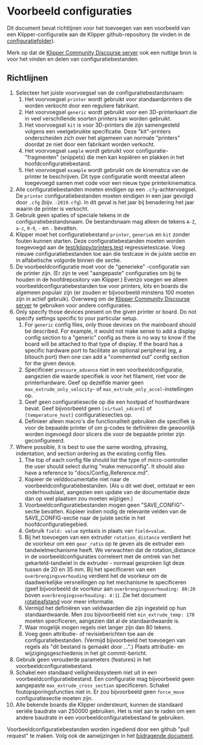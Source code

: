 # Voorbeeld configuraties

Dit document bevat richtlijnen voor het toevoegen van een voorbeeld van een Klipper-configuratie aan de Klipper github-repository (te vinden in de [configuratiefolder](../config/)).

Merk op dat de [Klipper Community Discourse server](https://community.klipper3d.org) ook een nuttige bron is voor het vinden en delen van configuratiebestanden.

## Richtlijnen

1. Selecteer het juiste voorvoegsel van de configuratiebestandsnaam:
   1. Het voorvoegsel `printer` wordt gebruikt voor standaardprinters die worden verkocht door een reguliere fabrikant.
   1. Het voorvoegsel `generic` wordt gebruikt voor een 3D-printerkaart die in veel verschillende soorten printers kan worden gebruikt.
   1. Het voorvoegsel `kit` is voor 3D-printers die zijn samengesteld volgens een veelgebruikte specificatie. Deze "kit"-printers onderscheiden zich over het algemeen van normale "printers" doordat ze niet door een fabrikant worden verkocht.
   1. Het voorvoegsel `sample` wordt gebruikt voor configuratie-"fragmenten" (snippets) die men kan kopiëren en plakken in het hoofdconfiguratiebestand.
   1. Het voorvoegsel `example` wordt gebruikt om de kinematica van de printer te beschrijven. Dit type configuratie wordt meestal alleen toegevoegd samen met code voor een nieuw type printerkinematica.
1. Alle configuratiebestanden moeten eindigen op een `.cfg`-achtervoegsel. De `printer` configuratiebestanden moeten eindigen in een jaar gevolgd door `.cfg` (bijv. `-2019.cfg`). In dit geval is het jaar bij benadering het jaar waarin de printer is verkocht.
1. Gebruik geen spaties of speciale tekens in de configuratiebestandsnaam. De bestandsnaam mag alleen de tekens `A-Z`, `a-z`, `0-9`, `-` en `.` bevatten.
1. Klipper moet het configuratiebestand `printer`, `generiek` en `kit` zonder fouten kunnen starten. Deze configuratiebestanden moeten worden toegevoegd aan de [test/klippy/printers.test](../test/klippy/printers.test) regressietestcase. Voeg nieuwe configuratiebestanden toe aan die testcase in de juiste sectie en in alfabetische volgorde binnen die sectie.
1. De voorbeeldconfiguratie moet voor de "generieke" -configuratie van de printer zijn. (Er zijn te veel "aangepaste" configuraties om bij te houden in de hoofdrepository van Klipper.) Evenzo voegen we alleen voorbeeldconfiguratiebestanden toe voor printers, kits en boards die algemeen populair zijn (er zouden er bijvoorbeeld minstens 100 moeten zijn in actief gebruik). Overweeg om de [Klipper Community Discourse server](https://community.klipper3d.org) te gebruiken voor andere configuraties.
1. Only specify those devices present on the given printer or board. Do not specify settings specific to your particular setup.
   1. For `generic` config files, only those devices on the mainboard should be described. For example, it would not make sense to add a display config section to a "generic" config as there is no way to know if the board will be attached to that type of display. If the board has a specific hardware port to facilitate an optional peripheral (eg, a bltouch port) then one can add a "commented out" config section for the given device.
   1. Specificeer `pressure_advance` niet in een voorbeeldconfiguratie, aangezien die waarde specifiek is voor het filament, niet voor de printerhardware. Geef op dezelfde manier geen `max_extrude_only_velocity`- of `max_extrude_only_accel`-instellingen op.
   1. Geef geen configuratiesectie op die een hostpad of hosthardware bevat. Geef bijvoorbeeld geen `[virtual_sdcard]` of `[temperature_host]` configuratiesecties op.
   1. Definieer alleen macro's die functionaliteit gebruiken die specifiek is voor de bepaalde printer of om g-codes te definiëren die gewoonlijk worden ingevoegd door slicers die voor de bepaalde printer zijn geconfigureerd.
1. Where possible, it is best to use the same wording, phrasing, indentation, and section ordering as the existing config files.
   1. The top of each config file should list the type of micro-controller the user should select during "make menuconfig". It should also have a reference to "docs/Config_Reference.md".
   1. Kopieer de velddocumentatie niet naar de voorbeeldconfiguratiebestanden. (Als u dit wel doet, ontstaat er een onderhoudslast, aangezien een update van de documentatie deze dan op veel plaatsen zou moeten wijzigen.)
   1. Voorbeeldconfiguratiebestanden mogen geen "SAVE_CONFIG"-sectie bevatten. Kopieer indien nodig de relevante velden van de SAVE_CONFIG-sectie naar de juiste sectie in het hoofdconfiguratiegebied.
   1. Gebruik `field: value` syntaxis in plaats van `field=value`.
   1. Bij het toevoegen van een extruder `rotation_distance` verdient het de voorkeur om een `gear_ratio` op te geven als de extruder een tandwielmechanisme heeft. We verwachten dat de rotation_distance in de voorbeeldconfiguraties correleert met de omtrek van het gekarteld-tandwiel in de extruder - normaal gesproken ligt deze tussen de 20 en 35 mm. Bij het specificeren van een `overbrengingsverhouding` verdient het de voorkeur om de daadwerkelijke versnellingen op het mechanisme te specificeren (geef bijvoorbeeld de voorkeur aan `overbrengingsverhouding: 80:20` boven `overbrengingsverhouding: 4:1`). Zie het document [rotatieafstand](Rotation_Distance.md#using-a-gear_ratio) voor meer informatie.
   1. Vermijd het definiëren van veldwaarden die zijn ingesteld op hun standaardwaarde. Men zou bijvoorbeeld niet `min_extrude_temp: 170` moeten specificeren, aangezien dat al de standaardwaarde is.
   1. Waar mogelijk mogen regels niet langer zijn dan 80 tekens.
   1. Voeg geen attributie- of revisieberichten toe aan de configuratiebestanden. (Vermijd bijvoorbeeld het toevoegen van regels als "dit bestand is gemaakt door ...".) Plaats attributie- en wijzigingsgeschiedenis in het git commit-bericht.
1. Gebruik geen verouderde parameters (features) in het voorbeeldconfiguratiebestand.
1. Schakel een standaard veiligheidssysteem niet uit in een voorbeeldconfiguratiebestand. Een configuratie mag bijvoorbeeld geen aangepaste `max_extrude_cross_section` specificeren. Schakel foutopsporingsfuncties niet in. Er zou bijvoorbeeld geen `force_move` configuratiesectie moeten zijn.
1. Alle bekende boards die Klipper ondersteunt, kunnen de standaard seriële baudrate van 250000 gebruiken. Het is niet aan te raden om een andere baudrate in een voorbeeldconfiguratiebestand te gebruiken.

Voorbeeldconfiguratiebestanden worden ingediend door een github "pull request" te maken. Volg ook de aanwijzingen in het [bijdragende document](CONTRIBUTING.md).
